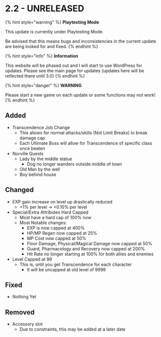 # 2.2 - UNRELEASED



{% hint style="warning" %}
**Playtesting Mode**

This update is currently under Playtesting Mode. 

Be advised that this means bugs and inconsistencies in the current update are being looked for and fixed.
{% endhint %}

{% hint style="info" %}
**Information**

This website will be phased out and I will start to use WordPress for updates. Please see the main page for updates \(updates here will be reflected there until 3.0\)
{% endhint %}

{% hint style="danger" %}
**WARNING**

Please start a new game on each update or some functions may not work!
{% endhint %}

## Added

* Transcendence Job Change
  * This allows for normal attacks/skills \(Not Limit Breaks\) to break damage cap
  * Each Ultimate Boss will allow for Transcendence of specific class once beaten
* Norville Quests
  * Lady by the middle statue
    * Dog no longer wanders outside middle of town
  * Old Man by the well
  * Boy behind house

## Changed

* EXP gain increase on level up drastically reduced
  *  +1% per level  -&gt; +0.10% per level
* Special/Extra Attributes Hard Capped
  * Most have a hard cap of 100% now
  * Most Notable changes:
    * EXP is now capped at 400%
    * HP/MP Regen now capped at 25%
    * MP Cost now capped at 50%
    * Floor Damage, Physical/Magical Damage now capped at 50%
    * Guard, Pharmacology and Recovery now capped at 200%
    * Hit Rate no longer starting at 100% for both allies and enemies
* Level Capped at 99
  * This is, until you get Transcendence for each character
    * It will be uncapped at old level of 9999

## Fixed

* Nothing Yet

## Removed

* Accessory slot
  * Due to constraints, this may be added at a later date

